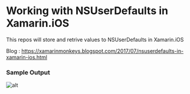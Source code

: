 # Working with NSUserDefaults in Xamarin.iOS

This repos will store and retrive values to NSUserDefaults in Xamarin.iOS

Blog : https://xamarinmonkeys.blogspot.com/2017/07/nsuserdefaults-in-xamarin-ios.html

### Sample Output

![alt](https://www.c-sharpcorner.com/article/nsuserdefaults-in-xamarin-ios/Images/image010.jpg)
